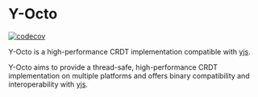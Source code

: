 # Y-Octo

[![codecov]](https://codecov.io/gh/toeverything/y-octo)

Y-Octo is a high-performance CRDT implementation compatible with [yjs].

Y-Octo aims to provide a thread-safe, high-performance CRDT implementation on multiple platforms and offers binary compatibility and interoperability with [yjs].

[codecov]: https://codecov.io/gh/toeverything/y-octo/graph/badge.svg?token=9AQY5Q1BYH
[yjs]: https://github.com/yjs/yjs
